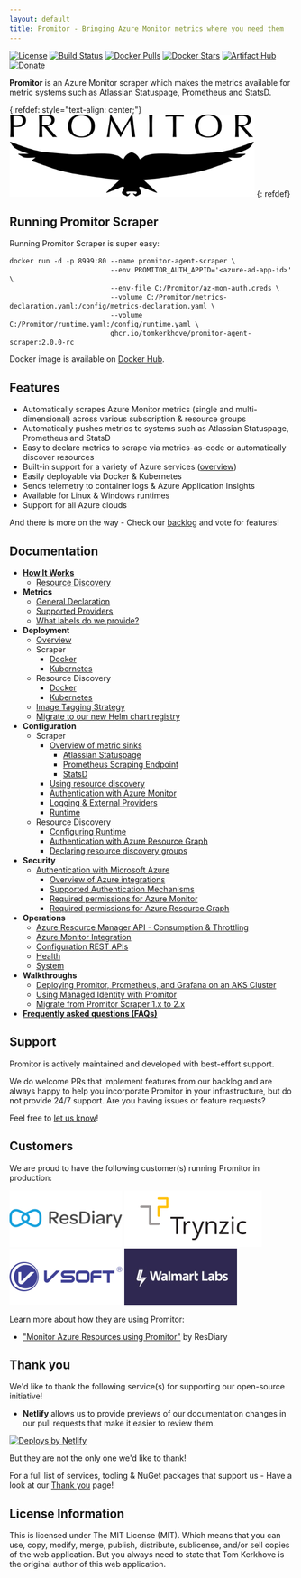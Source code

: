 ```yaml
---
layout: default
title: Promitor - Bringing Azure Monitor metrics where you need them
---
```


[![License](https://img.shields.io/github/license/mashape/apistatus.svg?style=flat-square)](https://github.com/tomkerkhove/promitor/blob/master/LICENSE)
[![Build Status](https://img.shields.io/azure-devops/build/tomkerkhove/promitor/50/master.svg?label=Scraper%20Agent%20-%20CI&style=flat-square)](https://dev.azure.com/tomkerkhove/Promitor/_build/latest?definitionId=50&branchName=master)
[![Docker Pulls](https://img.shields.io/docker/pulls/tomkerkhove/promitor-agent-scraper.svg?style=flat-square)](https://hub.docker.com/r/tomkerkhove/promitor-agent-scraper/)
[![Docker Stars](https://img.shields.io/docker/stars/tomkerkhove/promitor-agent-scraper.svg?style=flat-square)](https://hub.docker.com/r/tomkerkhove/promitor-agent-scraper/)
[![Artifact Hub](https://img.shields.io/endpoint?url=https://artifacthub.io/badge/repository/promitor?style=flat-square)](https://artifacthub.io/packages/search?repo=promitor)
[![Donate](https://img.shields.io/badge/Donate%20via-GitHub-blue.svg?style=flat-square)](https://github.com/users/tomkerkhove/sponsorship)

**Promitor** is an Azure Monitor scraper which makes the metrics available
for metric systems such as Atlassian Statuspage, Prometheus and StatsD.

{:refdef: style="text-align: center;"}
![Promitor](./media/logos/promitor.png)
{: refdef}

## Running Promitor Scraper

Running Promitor Scraper is super easy:

```shell
docker run -d -p 8999:80 --name promitor-agent-scraper \
                         --env PROMITOR_AUTH_APPID='<azure-ad-app-id>'   \
                         --env-file C:/Promitor/az-mon-auth.creds \
                         --volume C:/Promitor/metrics-declaration.yaml:/config/metrics-declaration.yaml \
                         --volume C:/Promitor/runtime.yaml:/config/runtime.yaml \
                         ghcr.io/tomkerkhove/promitor-agent-scraper:2.0.0-rc
```

Docker image is available on [Docker Hub](https://hub.docker.com/r/tomkerkhove/promitor-agent-scraper/).

## Features

- Automatically scrapes Azure Monitor metrics (single and multi-dimensional) across various subscription &
 resource groups
- Automatically pushes metrics to systems such as Atlassian Statuspage, Prometheus and StatsD
- Easy to declare metrics to scrape via metrics-as-code or automatically discover resources
- Built-in support for a variety of Azure services ([overview](configuration/v2.x/metrics#supported-azure-services))
- Easily deployable via Docker & Kubernetes
- Sends telemetry to container logs & Azure Application Insights
- Available for Linux & Windows runtimes
- Support for all Azure clouds

And there is more on the way - Check our [backlog](https://github.com/tomkerkhove/promitor/issues)
and vote for features!

## Documentation

- **[How It Works](concepts/how-it-works)**
  - [Resource Discovery](concepts/how-it-works#using-resource-discovery)
- **Metrics**
  - [General Declaration](configuration/v2.x/metrics)
  - [Supported Providers](configuration/v2.x/metrics#supported-azure-services)
  - [What labels do we provide?](metrics/labels)
- **Deployment**
  - [Overview](deployment)
  - Scraper
    - [Docker](deployment/scraper/#docker)
    - [Kubernetes](deployment/scraper/#kubernetes)
  - Resource Discovery
    - [Docker](deployment/resource-discovery/#docker)
    - [Kubernetes](deployment/resource-discovery/#kubernetes)
  - [Image Tagging Strategy](deployment#image-tagging-strategy)
  - [Migrate to our new Helm chart registry](/deployment/migrate-to-new-helm-registry)
- **Configuration**
  - Scraper
    - [Overview of metric sinks](configuration/v2.x/runtime/scraper#metric-sinks)
      - [Atlassian Statuspage](configuration/v2.x/runtime/scraper#atlassian-statuspage)
      - [Prometheus Scraping Endpoint](configuration/v2.x/runtime/scraper#prometheus-scraping-endpoint)
      - [StatsD](configuration/v2.x/runtime/scraper#statsd)
    - [Using resource discovery](configuration/v2.x/runtime/scraper#using-resource-discovery)
    - [Authentication with Azure Monitor](configuration/v2.x/azure-authentication)
    - [Logging & External Providers](configuration/v2.x/runtime/scraper#telemetry)
    - [Runtime](configuration/v2.x/runtime/scraper)
  - Resource Discovery
    - [Configuring Runtime](configuration/v2.x/runtime/resource-discovery)
    - [Authentication with Azure Resource Graph](configuration/v2.x/azure-authentication)
    - [Declaring resource discovery groups](configuration/v2.x/resource-discovery)
- **Security**
  - [Authentication with Microsoft Azure](configuration/v2.x/azure-authentication)
    - [Overview of Azure integrations](configuration/v2.x/azure-authentication#overview)
    - [Supported Authentication Mechanisms](configuration/v2.x/azure-authentication#supported-authentication-mechanisms)
    - [Required permissions for Azure Monitor](configuration/v2.x/azure-authentication#required-permissions-for-azure-monitor)
    - [Required permissions for Azure Resource Graph](configuration/v2.x/azure-authentication#required-permissions-for-azure-resource-graph)
- **Operations**
  - [Azure Resource Manager API - Consumption & Throttling](operations#azure-resource-manager-api---consumption--throttling)
  - [Azure Monitor Integration](operations#azure-monitor-integration)
  - [Configuration REST APIs](operations#configuration-rest-apis)
  - [Health](operations#health)
  - [System](operations#system)
- **Walkthroughs**
  - [Deploying Promitor, Prometheus, and Grafana on an AKS Cluster](/walkthrough/scrape-promitor-with-prometheus-on-azure-kubernetes-service)
  - [Using Managed Identity with Promitor](/walkthrough/use-promitor-with-managed-identity)
  - [Migrate from Promitor Scraper 1.x to 2.x](/walkthrough/migrate-from-1.x-to-2.x)
- [**Frequently asked questions (FAQs)**](/faq)

## Support

Promitor is actively maintained and developed with best-effort support.

We do welcome PRs that implement features from our backlog and are always happy
to help you incorporate Promitor in your infrastructure, but do not provide 24/7
support. Are you having issues or feature requests?

Feel free to [let us know](https://github.com/tomkerkhove/promitor/issues/new/choose)!

## Customers

We are proud to have the following customer(s) running Promitor in production:

![ResDiary](./media/logos/customers/resdiary.png)
![Trynz](./media/logos/customers/trynz.png)
![Vsoft](./media/logos/customers/vsoft.png)
![Walmart Labs](./media/logos/customers/walmart-labs.jpg)

Learn more about how they are using Promitor:

- ["Monitor Azure Resources using Promitor"](https://medium.com/resdiary-product-team/monitor-azure-resources-using-promitor-b3d8384867c1)
 by ResDiary

## Thank you

We'd like to thank the following service(s) for supporting our open-source initiative!

- **Netlify** allows us to provide previews of our documentation changes in our
  pull requests that make it easier to review them.

<!-- markdownlint-disable MD033 -->
  <a href="https://www.netlify.com">
    <img src="https://www.netlify.com/img/global/badges/netlify-color-bg.svg" alt="Deploys by Netlify" />
  </a>
<!-- markdownlint-enable -->

But they are not the only one we'd like to thank!

For a full list of services, tooling & NuGet packages that support us -
 Have a look at our [Thank you](thank-you) page!

## License Information

This is licensed under The MIT License (MIT). Which means that you can use, copy,
modify, merge, publish, distribute, sublicense, and/or sell copies of the web application.
But you always need to state that Tom Kerkhove is the original author of this web
application.
